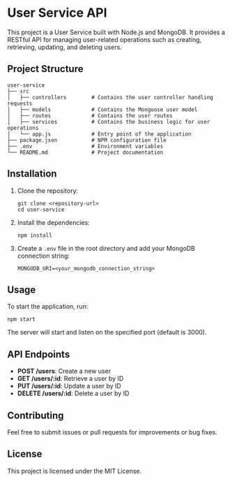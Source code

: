# User Service API

This project is a User Service built with Node.js and MongoDB. It provides a RESTful API for managing user-related operations such as creating, retrieving, updating, and deleting users.

## Project Structure

```
user-service
├── src
│   ├── controllers        # Contains the user controller handling requests
│   ├── models             # Contains the Mongoose user model
│   ├── routes             # Contains the user routes
│   ├── services           # Contains the business logic for user operations
│   └── app.js             # Entry point of the application
├── package.json           # NPM configuration file
├── .env                   # Environment variables
└── README.md              # Project documentation
```

## Installation

1. Clone the repository:
   ```
   git clone <repository-url>
   cd user-service
   ```

2. Install the dependencies:
   ```
   npm install
   ```

3. Create a `.env` file in the root directory and add your MongoDB connection string:
   ```
   MONGODB_URI=<your_mongodb_connection_string>
   ```

## Usage

To start the application, run:
```
npm start
```

The server will start and listen on the specified port (default is 3000).

## API Endpoints

- **POST /users**: Create a new user
- **GET /users/:id**: Retrieve a user by ID
- **PUT /users/:id**: Update a user by ID
- **DELETE /users/:id**: Delete a user by ID

## Contributing

Feel free to submit issues or pull requests for improvements or bug fixes. 

## License

This project is licensed under the MIT License.